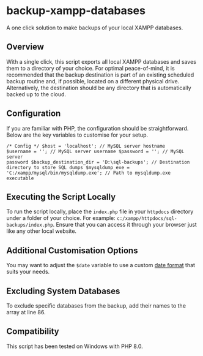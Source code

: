 # backup-xampp-databases
A one click solution to make backups of your local XAMPP databases.

## Overview
With a single click, this script exports all local XAMPP databases and saves them to a directory of your choice. For optimal peace-of-mind, it is recommended that the backup destination is part of an existing scheduled backup routine and, if possible, located on a different physical drive. Alternatively, the destination should be any directory that is automatically backed up to the cloud.

## Configuration
If you are familiar with PHP, the configuration should be straightforward. Below are the key variables to customise for your setup.

<code>/* Config */
    $host                   = 'localhost';                        // MySQL server hostname
    $username               = '';                                 // MySQL server username
    $password               = '';                                 // MySQL server password
    $backup_destination_dir = 'D:\sql-backups';                   // Destination directory to store SQL dumps
    $mysqldump_exe          = 'C:/xampp/mysql/bin/mysqldump.exe'; // Path to mysqldump.exe executable
</code>

## Executing the Script Locally
To run the script locally, place the `index.php` file in your `httpdocs` directory under a folder of your choice. For example: `c:/xampp/httpdocs/sql-backups/index.php`. Ensure that you can access it through your browser just like any other local website.

## Additional Customisation Options
You may want to adjust the `$date` variable to use a custom <a href="https://www.php.net/manual/en/datetime.format.php">date format</a> that suits your needs.

## Excluding System Databases
To exclude specific databases from the backup, add their names to the array at line 86.

## Compatibility
This script has been tested on Windows with PHP 8.0.
